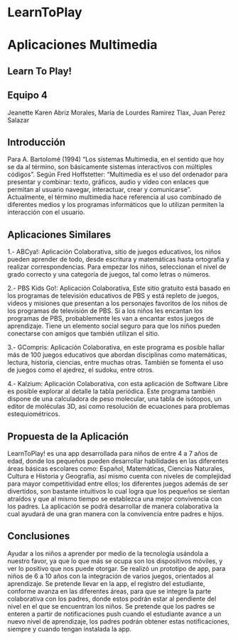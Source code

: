 # LearnToPlay

# Aplicaciones Multimedia

## Learn To Play!

## Equipo 4
Jeanette Karen Abriz Morales, Maria de Lourdes Ramirez Tlax, Juan Perez Salazar

## Introducción
Para A. Bartolomé (1994) “Los sistemas Multimedia, en el sentido que hoy se da al término, son básicamente sistemas interactivos con múltiples códigos”. Según Fred Hoffstetter: “Multimedia es el uso del ordenador para presentar y combinar: texto, gráficos, audio y vídeo con enlaces que permitan al usuario navegar, interactuar, crear y comunicarse”. 
Actualmente, el término multimedia hace referencia al uso combinado de diferentes medios y los programas informáticos que lo utilizan permiten la interacción con el usuario.

## Aplicaciones Similares
1.- ABCya!: Aplicación Colaborativa, sitio de juegos educativos, los niños pueden aprender de todo, desde escritura y matemáticas hasta ortografía y realizar correspondencias. Para empezar los niños, seleccionan el nivel de grado correcto y una categoría de juegos, tal como letras o números.

2.- PBS Kids Go!:  Aplicación Colaborativa, Este sitio gratuito está basado en los programas de televisión educativos de PBS y está repleto de juegos, videos y misiones que presentan a los personajes favoritos de los niños de los programas de televisión de PBS. Si a los niños les encantan los programas de PBS, probablemente les van a encantar estos juegos de aprendizaje. Tiene un elemento social seguro para que los niños pueden conectarse con amigos que también utilizan el sitio. 

3.- GCompris: Aplicación Colaborativa, en este programa es posible hallar más de 100 juegos educativos que abordan disciplinas como matemáticas, lectura, historia, ciencias, entre muchas otras. También se fomenta el uso de juegos como el ajedrez, el sudoku, entre otros.

4.- Kalzium: Aplicación Colaborativa, con esta aplicación de Software Libre es posible explorar al detalle la tabla periódica. Este programa también dispone de una calculadora de peso molecular, una tabla de isótopos, un editor de moléculas 3D, así como resolución de ecuaciones para problemas estequiométricos.

## Propuesta de la Aplicación
LearnToPlay! es una app desarrollada para niños de entre 4 a 7 años de edad,  donde los pequeños pueden desarrollar habilidades en las diferentes áreas básicas escolares como: Español, Matemáticas, Ciencias Naturales, Cultura e Historia y Geografía, así mismo cuenta con niveles de complejidad para mayor competitividad entre ellos;  los diferentes juegos además de ser divertidos, son bastante intuitivos lo cual logra que los pequeños se sientan atraídos y que al mismo tiempo se establezca una mejor convivencia con los padres.
La aplicación se podrá desarrollar de manera colaborativa la cual ayudará de una gran manera con la convivencia entre padres e hijos. 

## Conclusiones
Ayudar a los niños a aprender por medio de la tecnología usándola a nuestro favor, ya que lo que más se ocupa son los dispositivos móviles, y ver lo positivo que nos puede otorgar.
Se realizó un prototipo de app, para niños de 6 a 10 años con la integración de varios juegos, orientados al aprendizaje.
Se pretende llevar en la app, el registro del estudiante, conforme avanza en las diferentes áreas, para que se integre la parte colaborativa con los padres, donde estos podrán estar al pendiente del nivel en el que se encuentran los niños. Se pretende que los padres se enteren a partir de notificaciones push cuando el estudiante avance a un nuevo nivel de aprendizaje, los padres podrán obtener estas notificaciones, siempre y cuando tengan instalada la app.

